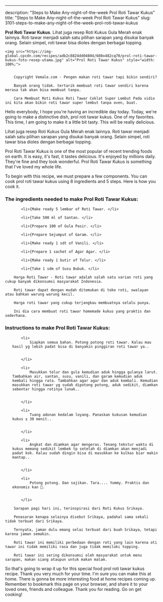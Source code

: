 ---
description: "Steps to Make Any-night-of-the-week Prol Roti Tawar Kukus"
title: "Steps to Make Any-night-of-the-week Prol Roti Tawar Kukus"
slug: 3101-steps-to-make-any-night-of-the-week-prol-roti-tawar-kukus

<p>
	<strong>Prol Roti Tawar Kukus</strong>. 
	Lihat juga resep Roti Kukus Gula Merah enak lainnya. Roti tawar menjadi salah satu pilihan sarapan yang disukai banyak orang. Selain simpel, roti tawar bisa dioles dengan berbagai topping.
</p>
<p>
	
	<img src="https://img-global.cpcdn.com/recipes/adb2c8824dd04804/680x482cq70/prol-roti-tawar-kukus-foto-resep-utama.jpg" alt="Prol Roti Tawar Kukus" style="width: 100%;">
	
	
		Copyright Vemale.com - Pengen makan roti tawar tapi bikin sendiri?
	
		Banyak orang tidak. tertarik membuat roti tawar sendiri karena merasa tak akan bisa membuat tanpa.
	
		Cara Membuat Roti Kukus Roti Tawar Coklat Super Lembut Pada vidio ini kita akan bikin roti tawar super lembut tanpa oven, buat.
	
</p>
<p>
	Hello everybody, I hope you're having an incredible day today. Today, we're going to make a distinctive dish, prol roti tawar kukus. One of my favorites. This time, I am going to make it a little bit tasty. This will be really delicious.
</p>
	
<p>
	Lihat juga resep Roti Kukus Gula Merah enak lainnya. Roti tawar menjadi salah satu pilihan sarapan yang disukai banyak orang. Selain simpel, roti tawar bisa dioles dengan berbagai topping.
</p>
<p>
	Prol Roti Tawar Kukus is one of the most popular of recent trending foods on earth. It is easy, it's fast, it tastes delicious. It's enjoyed by millions daily. They're fine and they look wonderful. Prol Roti Tawar Kukus is something that I've loved my whole life.
</p>

<p>
To begin with this recipe, we must prepare a few components. You can cook prol roti tawar kukus using 8 ingredients and 5 steps. Here is how you cook it.
</p>

<h3>The ingredients needed to make Prol Roti Tawar Kukus:</h3>

<ol>
	
		<li>{Make ready 5 lembar of Roti Tawar. </li>
	
		<li>{Take 500 ml of Santan. </li>
	
		<li>{Prepare 100 of Gula Pasir. </li>
	
		<li>{Prepare Sejumput of Garam. </li>
	
		<li>{Make ready 1 sdt of Vanili. </li>
	
		<li>{Prepare 1 sachet of Agar Agar. </li>
	
		<li>{Make ready 1 butir of Telur. </li>
	
		<li>{Take 1 sdm of Susu Bubuk. </li>
	
</ol>
<p>
	
		Harga Roti Tawar - Roti tawar adalah salah satu varian roti yang cukup banyak dikonsumsi masyarakat Indonesia.
	
		Roti tawar dapat dengan mudah ditemukan di toko roti, swalayan atau bahkan warung warung kecil.
	
		Harga roti tawar yang cukup terjangkau membuatnya selalu punya.
	
		Ini dia cara membuat roti tawar homemade kukus yang praktis dan sederhana.
	
</p>

<h3>Instructions to make Prol Roti Tawar Kukus:</h3>

<ol>
	
		<li>
			Siapkan semua bahan. Potong potong roti tawar. Kalau mau hasil yg lebih padat bisa di banyakin pinggiran roti tawar ya..
			
			
		</li>
	
		<li>
			Masukkan telur dan gula kemudian aduk hingga gulanya larut. Tambahkan air, santan, susu, vanili, dan garam kemudian aduk kembali hingga rata. Tambahkan agar agar dan aduk kembali. Kemudian masukkan roti tawar yg sudah dipotong potong, aduk sedikit, diamkan sebentar hingga rotinya lunak..
			
			
		</li>
	
		<li>
			Tuang adonan kedalam loyang. Panaskan kukusan kemudian kukus ± 30 menit..
			
			
		</li>
	
		<li>
			Angkat dan diamkan agar mengeras. Tenang tekstur waktu di kukus memang sedikit lembek tp setelah di diamkan akan menjadi padat kok. Kalau sudah dingin bisa di masukkan ke kulkas biar makin mantap..
			
			
		</li>
	
		<li>
			Potong potong. Dan sajikan. Tara.... Yummy. Praktis dan ekonomis kan 🤭.
			
			
		</li>
	
</ol>

<p>
	
		Sarapan pagi hari ini, terinspirasi dari Roti Kukus Srikaya.
	
		Penasaran kenapa selainya disebut Srikaya, padahal sama sekali tidak terbuat dari Srikaya.
	
		Ternyata, jaman dulu emang selai terbuat dari buah Srikaya, tetapi karena jaman semakin.
	
		Roti tawar ini memiliki perbedaan dengan roti yang lain karena oti tawar ini tidak memiliki rasa dan juga tidak memiluki topping.
	
		Roti tawar ini sering dikonsumsi oleh masyarakat untuk menu sarapan, makan siang ataupun untuk makan malam.
	
</p>

<p>
	So that's going to wrap it up for this special food prol roti tawar kukus recipe. Thank you very much for your time. I'm sure you can make this at home. There is gonna be more interesting food at home recipes coming up. Remember to bookmark this page on your browser, and share it to your loved ones, friends and colleague. Thank you for reading. Go on get cooking!
</p>
